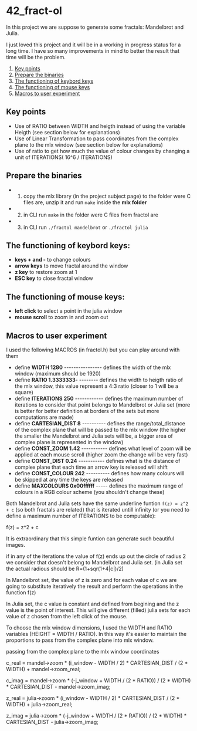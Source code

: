 # 42_fract-ol

In this project we are suppose to generate some fractals: Mandelbrot and Julia.

I just loved this project and it will be in a working in progress status for a long time. I have so many improvements in mind to better the result that time will be the problem.

1. [Key points](#key-points)
1. [Prepare the binaries](#prepare-the-binaries)
2. [The functioning of keybord keys](#the-functioning-of-keybord-keys)
3. [The functioning of mouse keys](#the-functioning-of-mouse-keys)
4. [Macros to user experiment](#macros-to-user-experiment)

## Key points

- Use of RATIO between WIDTH and heigth instead of using the variable Heigth (see section below for explanations)
- Use of Linear Transformation to pass coordinates from the complex plane to the mlx window (see section below for explanations)
- Use of ratio to get how much the value of colour changes by changing a unit of ITERATIONS( 16^6 / ITERATIONS)

##  Prepare the binaries
- 1. copy the mlx library (in the project subject page) to the folder were C files are, unzip it and run ```make``` inside the **mlx folder**
- 2. in CLI run ```make``` in the folder were C files from fractol are
- 3. in CLI run ```./fractol mandelbrot``` or ```./fractol julia```

## **The functioning of keybord keys**:
- **keys + and -**     to change colours
- **arrow keys**       to move fractal around the window
- **z key**             to restore zoom at 1
- **ESC key**           to close fractal window

## **The functioning of mouse keys**:
 - **left click** to select a point in the julia window
 - **mouse scroll** to zoom in and zoom out 

## **Macros to user experiment**
I used the following MACROS (in fractol.h) but you can play around with them

- define **WIDTH 1280** ---------------- defines the width of the mlx window (maximum should be 1920)
- define **RATIO 1.3333333**- -------- defines the width to heigth ratio of the mlx window, this value represent a 4:3 ratio (closer to 1 will be a square)
- define **ITERATIONS 250** ------------ defines the maximum number of iterations to consider that point belongs to Mandelbrot or Julia set (more is better for better definition at borders of the sets but more computations are made)
- define **CARTESIAN_DIST 8** ---------- defines the range/total_distance of the complex plane that will be passed to the mlx window (the higher the smaller the Mandelbrot and Julia sets will be, a bigger area of complex plane is represented in the window)
- define **CONST_ZOOM 1.42** ----------- defines what level of zoom will be applied at each mouse scroll (higher zoom the change will be very fast)
- define **CONST_DIST 0.24** ----------- defines what is the distance of complex plane that each time an arrow key is released will shift 
- define **CONST_COLOUR 242** ---------- defines how many colours will be skipped at any time the keys are released
- define **MAXCOLOURS 0x00ffffff** ----- defines the maximum range of colours in a RGB colour scheme (you shouldn't change these)




Both Mandelbrot and Julia sets have the same underline funtion ```f(z) = z^2 + c``` (so both fractals are related) that is iterated untill infinity (or you need to define a maximum number of ITERATIONS to be computable):

f(z) = z^2 + c

It is extraordinary that this simple funtion can generate such beautiful images.

if in any of the iterations the value of f(z) ends up out the circle of radius 2 we consider that doesn't belong to Mandelbrot and Julia set. (in Julia set the actual radious should be R=(1+sqr(1+4|c|)/2)

In Mandelbrot set, the value of z is zero and for each value of c we are going to substitute iteratively the result and perform the operations in the function f(z)

In Julia set, the c value is constant and defined from begining and the z value is the point of interest. This will give different (filled) julia sets
 for each value of z chosen from the left click of the mouse.

To choose the mlx window dimensions, I used the WIDTH and RATIO variables (HEIGHT = WIDTH / RATIO). In this way it's easier to maintain the proportions to pass from the complex plane into mlx window. 

passing from the complex plane to the mlx window coordinates

c_real = mandel->zoom * (i_window - WIDTH / 2) * CARTESIAN_DIST / (2 * WIDTH) + mandel->zoom_real;

c_imag = mandel->zoom * (-j_window + WIDTH / (2 * RATIO)) / (2 * WIDTH) * CARTESIAN_DIST - mandel->zoom_imag;


z_real = julia->zoom * (i_window - WIDTH / 2) * CARTESIAN_DIST / (2 * WIDTH) + julia->zoom_real;

z_imag = julia->zoom * (-j_window + WIDTH / (2 * RATIO)) / (2 * WIDTH) * CARTESIAN_DIST - julia->zoom_imag;


